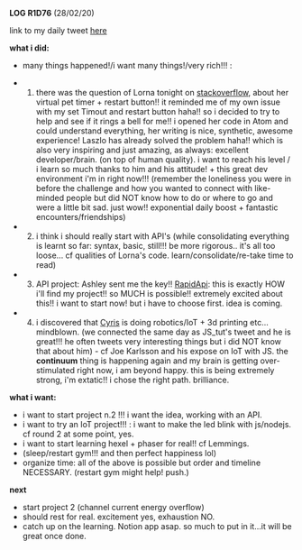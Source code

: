 **LOG R1D76** (28/02/20)

link to my daily tweet [here](https://twitter.com/Nightcoder2/status/1233270035537416192) 

**what i did:**

- many things happened!/i want many things!/very rich!!! :

- 1) there was the question of Lorna tonight on [stackoverflow](https://stackoverflow.com/questions/60437233/how-do-i-restart-my-timer-and-refresh-my-vital-stats-without-refreshing-the-wind), about her virtual pet timer + restart button!! it reminded me of my own issue with my set Timout and restart button haha!! so i decided to try to help and see if it rings a bell for me!!
i opened her code in Atom and could understand everything, her writing is nice, synthetic, awesome experience!
Laszlo has already solved the problem haha!! which is also very inspiring and just amazing, as always: excellent developer/brain. (on top of human quality).
i want to reach his level / i learn so much thanks to him and his attitude! + this great dev environment i'm in right now!!! (remember the loneliness you were in before the challenge and how you wanted to connect with like-minded people but did NOT know how to do or where to go and were a little bit sad. just wow!! exponential daily boost + fantastic encounters/friendships)
- 2) i think i should really start with API's (while consolidating everything is learnt so far: syntax, basic, still!!! be more rigorous.. it's all too loose... cf qualities of Lorna's code. learn/consolidate/re-take time to read)
- 3) API project: Ashley sent me the key!! [RapidApi](https://rapidapi.com/): this is exactly HOW i'll find my project!! so MUCH is possible!! extremely excited about this!! i want to start now! but i have to choose first. idea is coming.
- 4) i discovered that [Cyris](https://twitter.com/sudo_overflow) is doing robotics/IoT + 3d printing etc... mindblown. (we connected the same day as JS_tut's tweet and he is great!!! he often tweets very interesting things but i did NOT know that about him) - cf Joe Karlsson and his expose on IoT with JS.
the **continuum** thing is happening again and my brain is getting over-stimulated right now, i am beyond happy. this is being extremely strong, i'm extatic!! i chose the right path. brilliance.


**what i want:**

- i want to start project n.2 !!! i want the idea, working with an API.
- i want to try an IoT project!!! : i want to make the led blink with js/nodejs. cf round 2 at some point, yes.
- i want to start learning hexel + phaser for real!! cf Lemmings. 
- (sleep/restart gym!!! and then perfect happiness lol)
- organize time: all of the above is possible but order and timeline NECESSARY. (restart gym might help! push.)

**next**

- start project 2 (channel current energy overflow)
- should rest for real. excitement yes, exhaustion NO. 
- catch up on the learning. Notion app asap. so much to put in it...it will be great once done.
